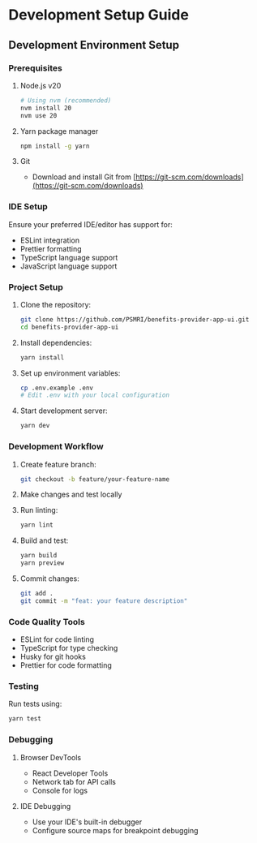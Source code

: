 # Development Setup Guide

## Development Environment Setup

### Prerequisites

1. Node.js v20
   ```bash
   # Using nvm (recommended)
   nvm install 20
   nvm use 20
   ```

2. Yarn package manager
   ```bash
   npm install -g yarn
   ```

3. Git
   - Download and install Git from [https://git-scm.com/downloads](https://git-scm.com/downloads)

### IDE Setup

Ensure your preferred IDE/editor has support for:
- ESLint integration
- Prettier formatting
- TypeScript language support
- JavaScript language support

### Project Setup

1. Clone the repository:
   ```bash
   git clone https://github.com/PSMRI/benefits-provider-app-ui.git
   cd benefits-provider-app-ui
   ```

2. Install dependencies:
   ```bash
   yarn install
   ```

3. Set up environment variables:
   ```bash
   cp .env.example .env
   # Edit .env with your local configuration
   ```

4. Start development server:
   ```bash
   yarn dev
   ```

### Development Workflow

1. Create feature branch:
   ```bash
   git checkout -b feature/your-feature-name
   ```

2. Make changes and test locally

3. Run linting:
   ```bash
   yarn lint
   ```

4. Build and test:
   ```bash
   yarn build
   yarn preview
   ```

5. Commit changes:
   ```bash
   git add .
   git commit -m "feat: your feature description"
   ```

### Code Quality Tools

- ESLint for code linting
- TypeScript for type checking
- Husky for git hooks
- Prettier for code formatting

### Testing

Run tests using:
```bash
yarn test
```

### Debugging

1. Browser DevTools
   - React Developer Tools
   - Network tab for API calls
   - Console for logs

2. IDE Debugging
   - Use your IDE's built-in debugger
   - Configure source maps for breakpoint debugging

